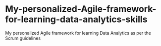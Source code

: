 # My-personalized-Agile-framework-for-learning-data-analytics-skills
My personalized Agile framework for learning Data Analytics as per the Scrum guidelines
